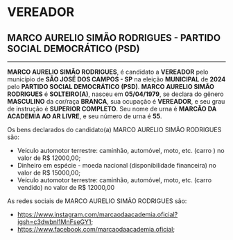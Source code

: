 # VEREADOR
## MARCO AURELIO SIMÃO RODRIGUES - PARTIDO SOCIAL DEMOCRÁTICO (PSD)
---
**MARCO AURELIO SIMÃO RODRIGUES**, é candidato a **VEREADOR** pelo município de **SÃO JOSÉ DOS CAMPOS - SP** na eleição **MUNICIPAL** de **2024** pelo **PARTIDO SOCIAL DEMOCRÁTICO (PSD)**.
**MARCO AURELIO SIMÃO RODRIGUES** é **SOLTEIRO(A)**, nasceu em **05/04/1979**, se declara do gênero **MASCULINO** da cor/raça **BRANCA**, sua ocupação é **VEREADOR**, e seu grau de instrução é **SUPERIOR COMPLETO**.
Seu nome de urna é **MARCÃO DA ACADEMIA AO AR LIVRE**, e seu número de urna é **55**.

Os bens declarados do candidato(a) MARCO AURELIO SIMÃO RODRIGUES são: 
- Veículo automotor terrestre: caminhão, automóvel, moto, etc. (carro ) no valor de R$ 12000,00;
- Dinheiro em espécie - moeda nacional (disponibilidade financeira) no valor de R$ 15000,00;
- Veículo automotor terrestre: caminhão, automóvel, moto, etc. (carro vendido) no valor de R$ 12000,00

As redes sociais de MARCO AURELIO SIMÃO RODRIGUES são:
- https://www.instagram.com/marcaodaacademia.oficial?igsh=c3dwbnl1MnFseGY1;
- https://www.facebook.com/marcaodaacademia.oficial;